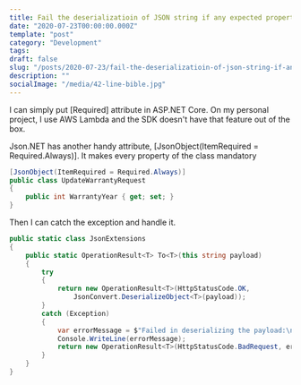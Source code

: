 ```yaml
---
title: Fail the deserializatioin of JSON string if any expected properties don't exist
date: "2020-07-23T00:00:00.000Z"
template: "post"
category: "Development"
tags:
draft: false
slug: "/posts/2020-07-23/fail-the-deserializatioin-of-json-string-if-any-expected-properties-dont-exist/"
description: ""
socialImage: "/media/42-line-bible.jpg"
---
```

  

I can simply put \[Required\] attribute in ASP.NET Core. On my personal project, I use AWS Lambda and the SDK doesn't have that feature out of the box. 

Json.NET has another handy attribute, \[JsonObject\(ItemRequired = Required.Always\)\]. It makes every property of the class mandatory

```csharp
[JsonObject(ItemRequired = Required.Always)]
public class UpdateWarrantyRequest
{
    public int WarrantyYear { get; set; }
}
```

Then I can catch the exception and handle it.

```csharp
public static class JsonExtensions
{
    public static OperationResult<T> To<T>(this string payload)
    {
        try
        {
            return new OperationResult<T>(HttpStatusCode.OK, 
                JsonConvert.DeserializeObject<T>(payload));
        }
        catch (Exception)
        {
            var errorMessage = $"Failed in deserializing the payload:\n {payload}";
            Console.WriteLine(errorMessage);
            return new OperationResult<T>(HttpStatusCode.BadRequest, errorMessage);
        }
    }
}

```

